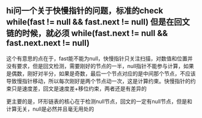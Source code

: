 
## hi问一个关于快慢指针的问题，标准的check while(fast != null && fast.next != null) 但是在回文链的时候，就必须 while(fast.next != null && fast.next.next != null)

这个有意思的点在于，fast能不能为null，快慢指针只关注扫描，对数值和位置并没有要求，但是回文检测，需要刚好的节点的一半，null指针不能参与计算，如果是偶数，刚好对半分，如果是奇数，最后一个节点对应的是中间那个节点，不应该导致慢指针移动，所以每次刚好是两个节点动一次，这是计算约束。快慢指针的约束只是速度差，回文是速度差+移位约束，两者还是有差异的

更主要的是，环形链表的核心在于检测null节点，回文的一定有null节点，但是和计算无关，null是必然并且毫无用处的
